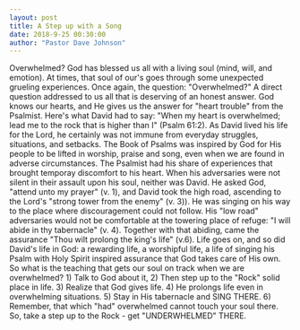 ```yaml
---
layout: post
title: A Step up with a Song
date: 2018-9-25 00:30:00
author: "Pastor Dave Johnson"
---
```


Overwhelmed? God has blessed us all with a living soul (mind, will, and emotion). At times, that soul of our's goes through some unexpected grueling experiences. Once again, the question: "Overwhelmed?" A direct question addressed to us all that is deserving of an honest answer. God knows our hearts, and He gives us the answer for "heart trouble" from the Psalmist. Here's what David had to say: "When my heart is overwhelmed; lead me to the rock that is higher than I" (Psalm 61:2). As David lived his life for the Lord, he certainly was not immune from everyday struggles, situations, and setbacks. The Book of Psalms was inspired by God for His people to be lifted in worship, praise and song, even when we are found in adverse circumstances. The Psalmist had his share of experiences that brought temporay discomfort to his heart. When his adversaries were not silent in their assault upon his soul, neither was David. He asked God, "attend unto my prayer" (v. 1), and David took the high road, ascending to the Lord's "strong tower from the enemy" (v. 3)). He was singing on his way to the place where discouragement could not follow. His "low road" adversaries would not be comfortable at the towering place of refuge: "I will abide in thy tabernacle" (v. 4). Together with that abiding, came the assurance "Thou wilt prolong the king's life" (v.6). Life goes on, and so did David's life in God: a rewarding life, a worshipful life, a life of singing his Psalm with Holy Spirit inspired assurance that God takes care of His own. So what is the teaching that gets our soul on track when we are overwhelmed? 1) Talk to God about it, 2) Then step up to the "Rock" solid place in life. 3) Realize that God gives life. 4) He prolongs life even in overwhelming situations. 5) Stay in His tabernacle and SING THERE. 6) Remember, that which "had" overwhelmed cannot touch your soul there. So, take a step up to the Rock - get "UNDERWHELMED" THERE.
